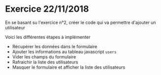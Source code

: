 # Exercice 22/11/2018

En se basant su l'exercice n°2, créer le code qui va permettre d'ajouter un utilisateur

Voici les différentes étapes à implémenter
 
 
- Récupérer les données dans le formulaire
- Ajouter les informations au tableau javascript `users` 
- Vider les champs du formulaire
- Rafraichir la liste des utilisateurs
- Masquer le formulaire et afficher la liste des utilisateurs

